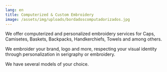 ```yaml
---
lang: en
title: Computerized & Custom Embroidery
image: /assets/img/uploads/bordadoscomputadorizados.jpg
---
```

We offer computerized and personalized embroidery services for Caps, Camisetes, Baskets, Backpacks, Handkerchiefs, Towels and among others.

We embroider your brand, logo and more, respecting your visual identity through personalization in serigraphy or embroidery.

We have several models of your choice.
